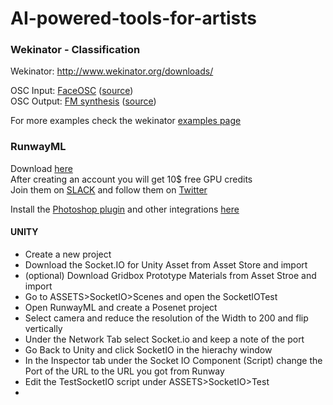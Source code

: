 # AI-powered-tools-for-artists

### Wekinator - Classification

Wekinator: http://www.wekinator.org/downloads/

OSC Input: [FaceOSC](http://www.doc.gold.ac.uk/~mas01rf/WekinatorDownloads/wekinator_examples/executables/mac/inputs/VideoInput_FacialExpression_oF_14Inputs.zip)  ([source](https://github.com/genekogan/ofxFaceTracker))\
OSC Output: [FM synthesis](http://www.doc.gold.ac.uk/~mas01rf/WekinatorDownloads/wekinator_examples/executables/mac/outputs/Processing_FMSynth_3ContinuousOutputs_Mac.zip) ([source](http://www.doc.gold.ac.uk/~mas01rf/WekinatorDownloads/wekinator_examples/all_source_zips/Processing_FMSynth_3ContinuousOutputs.zip))


For more examples check the wekinator [examples page](http://www.wekinator.org/examples/)

### RunwayML   

Download [here](https://runwayml.com/download)\
After creating an account you will get 10$ free GPU credits\
Join them on [SLACK](https://runwayml.com/joinslack) and follow them on [Twitter](https://twitter.com/runwayml)

Install the [Photoshop plugin](https://github.com/runwayml/RunwayML-for-Photoshop/releases) and other integrations [here](https://runwayml.com/integrations)

#### UNITY
- Create a new project
- Download the Socket.IO for Unity Asset from Asset Store and import
- (optional) Download Gridbox Prototype Materials from Asset Stroe and import 
- Go to ASSETS>SocketIO>Scenes and open the SocketIOTest
- Open RunwayML and create a Posenet project
- Select camera and reduce the resolution of the Width to 200 and flip vertically 
- Under the Network Tab select Socket.io and keep a note of the port
- Go Back to Unity and click SocketIO in the hierachy window
- In the Inspector tab under the Socket IO Component (Script) change the Port of the URL to the URL you got from Runway
- Edit the TestSocketIO script under ASSETS>SocketIO>Test
- 
